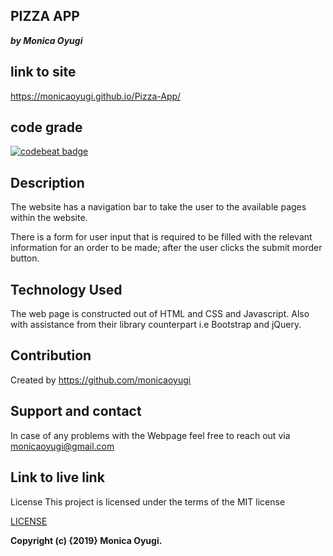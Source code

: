 ## PIZZA APP
___by Monica Oyugi___

## link to site

https://monicaoyugi.github.io/Pizza-App/


## code grade

[![codebeat badge](https://codebeat.co/badges/fb71b26e-36d9-4458-a0c3-af25e0113281)](https://codebeat.co/projects/github-com-monicaoyugi-pizza-app-master)


## Description
The website has a navigation bar to take the user to the available pages within the website.

There is a form for user input that is required to be filled with the relevant information for an order to be made; after the user clicks the submit morder button.


## Technology Used
The web page is constructed out of HTML and CSS and Javascript. Also with assistance from their library counterpart i.e Bootstrap and jQuery.

## Contribution
Created by https://github.com/monicaoyugi

## Support and contact
In case of any problems with the Webpage feel free to reach out via monicaoyugi@gmail.com

## Link to live link
License
This project is licensed under the terms of the MIT license

[LICENSE](LICENSE)


__Copyright (c) {2019} Monica Oyugi.__